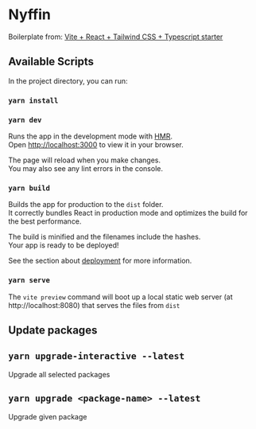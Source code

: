 # Nyffin

Boilerplate from: [Vite + React + Tailwind CSS + Typescript starter](https://github.com/wobsoriano/vite-react-tailwind-starter)

## Available Scripts

In the project directory, you can run:

### `yarn install`

### `yarn dev`

Runs the app in the development mode with [HMR](https://vitejs.dev/guide/features.html#hot-module-replacement).\
Open [http://localhost:3000](http://localhost:3000) to view it in your browser.

The page will reload when you make changes.\
You may also see any lint errors in the console.

### `yarn build`

Builds the app for production to the `dist` folder.\
It correctly bundles React in production mode and optimizes the build for the best performance.

The build is minified and the filenames include the hashes.\
Your app is ready to be deployed!

See the section about [deployment](https://facebook.github.io/create-react-app/docs/deployment) for more information.

### `yarn serve`

The `vite preview` command will boot up a local static web server (at http://localhost:8080) that serves the files from `dist`

## Update packages

## `yarn upgrade-interactive --latest`

Upgrade all selected packages

## `yarn upgrade <package-name> --latest`

Upgrade given package
